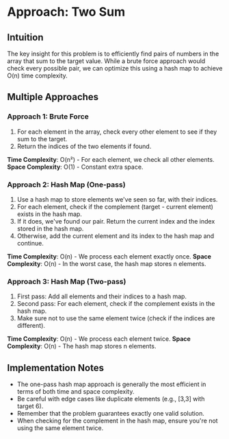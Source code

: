 # Approach: Two Sum

## Intuition
The key insight for this problem is to efficiently find pairs of numbers in the array that sum to the target value. While a brute force approach would check every possible pair, we can optimize this using a hash map to achieve O(n) time complexity.

## Multiple Approaches

### Approach 1: Brute Force
1. For each element in the array, check every other element to see if they sum to the target.
2. Return the indices of the two elements if found.

**Time Complexity**: O(n²) - For each element, we check all other elements.
**Space Complexity**: O(1) - Constant extra space.

### Approach 2: Hash Map (One-pass)
1. Use a hash map to store elements we've seen so far, with their indices.
2. For each element, check if the complement (target - current element) exists in the hash map.
3. If it does, we've found our pair. Return the current index and the index stored in the hash map.
4. Otherwise, add the current element and its index to the hash map and continue.

**Time Complexity**: O(n) - We process each element exactly once.
**Space Complexity**: O(n) - In the worst case, the hash map stores n elements.

### Approach 3: Hash Map (Two-pass)
1. First pass: Add all elements and their indices to a hash map.
2. Second pass: For each element, check if the complement exists in the hash map.
3. Make sure not to use the same element twice (check if the indices are different).

**Time Complexity**: O(n) - We process each element twice.
**Space Complexity**: O(n) - The hash map stores n elements.

## Implementation Notes
- The one-pass hash map approach is generally the most efficient in terms of both time and space complexity.
- Be careful with edge cases like duplicate elements (e.g., [3,3] with target 6).
- Remember that the problem guarantees exactly one valid solution.
- When checking for the complement in the hash map, ensure you're not using the same element twice.
